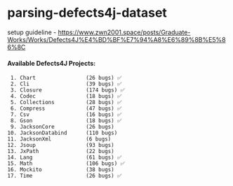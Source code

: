 # parsing-defects4j-dataset

setup guideline - https://www.zwn2001.space/posts/Graduate-Works/Works/Defects4J%E4%BD%BF%E7%94%A8%E6%89%8B%E5%86%8C

#### Available Defects4J Projects:
```
 1. Chart                (26 bugs) ✅
 2. Cli                  (39 bugs) ✅
 3. Closure              (174 bugs) ✅
 4. Codec                (18 bugs) ✅
 5. Collections          (28 bugs) ✅
 6. Compress             (47 bugs) ✅
 7. Csv                  (16 bugs) ✅
 8. Gson                 (18 bugs) ✅
 9. JacksonCore          (26 bugs)
10. JacksonDatabind      (110 bugs)
11. JacksonXml           (6 bugs)
12. Jsoup                (93 bugs)
13. JxPath               (22 bugs)
14. Lang                 (61 bugs) ✅
15. Math                 (106 bugs) ✅
16. Mockito              (38 bugs)
17. Time                 (26 bugs) ✅
```
